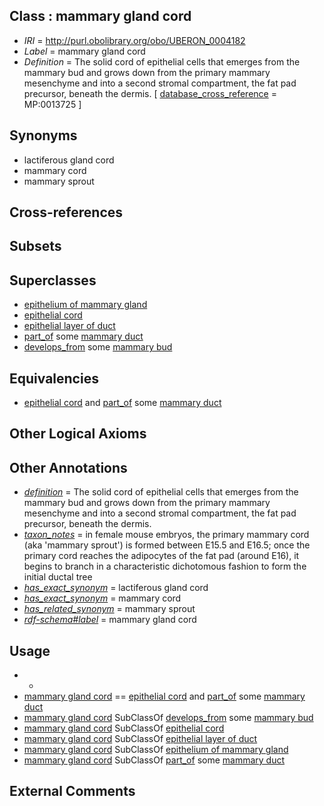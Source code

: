 
## Class : mammary gland cord

 * *IRI* = http://purl.obolibrary.org/obo/UBERON_0004182
 * *Label* = mammary gland cord
 * *Definition* = The  solid cord of epithelial cells that emerges from the mammary bud and grows down from the primary mammary mesenchyme and into a second stromal compartment, the fat pad precursor, beneath the dermis. [ [database_cross_reference](../../ef/oboInOwl#hasDbXref.md) = MP:0013725 ]

## Synonyms

 * lactiferous gland cord
 * mammary cord
 * mammary sprout

## Cross-references


## Subsets


## Superclasses

 * [epithelium of mammary gland](../../UBERON/44/UBERON_0003244.md)
 * [epithelial cord](../../UBERON/54/UBERON_0005154.md)
 * [epithelial layer of duct](../../UBERON/69/UBERON_0034969.md)
 * [part_of](../../BFO/50/BFO_0000050.md) some [mammary duct](../../UBERON/65/UBERON_0001765.md)
 * [develops_from](../../RO/02/RO_0002202.md) some [mammary bud](../../UBERON/33/UBERON_0005333.md)

## Equivalencies

 * [epithelial cord](../../UBERON/54/UBERON_0005154.md) and [part_of](../../BFO/50/BFO_0000050.md) some [mammary duct](../../UBERON/65/UBERON_0001765.md)

## Other Logical Axioms


## Other Annotations

 * *[definition](../../IAO/15/IAO_0000115.md)* = The  solid cord of epithelial cells that emerges from the mammary bud and grows down from the primary mammary mesenchyme and into a second stromal compartment, the fat pad precursor, beneath the dermis.
 * *[taxon_notes](../../UBPROP/08/UBPROP_0000008.md)* = in female mouse embryos, the primary mammary cord (aka 'mammary sprout') is formed between E15.5 and E16.5; once the primary cord reaches the adipocytes of the fat pad (around E16), it begins to branch in a characteristic dichotomous fashion to form the initial ductal tree
 * *[has_exact_synonym](../../ym/oboInOwl#hasExactSynonym.md)* = lactiferous gland cord
 * *[has_exact_synonym](../../ym/oboInOwl#hasExactSynonym.md)* = mammary cord
 * *[has_related_synonym](../../ym/oboInOwl#hasRelatedSynonym.md)* = mammary sprout
 * *[rdf-schema#label](../../el/rdf-schema#label.md)* = mammary gland cord

## Usage

 * -
 * [mammary gland cord](../../UBERON/82/UBERON_0004182.md) == [epithelial cord](../../UBERON/54/UBERON_0005154.md) and [part_of](../../BFO/50/BFO_0000050.md) some [mammary duct](../../UBERON/65/UBERON_0001765.md)
 * [mammary gland cord](../../UBERON/82/UBERON_0004182.md) SubClassOf [develops_from](../../RO/02/RO_0002202.md) some [mammary bud](../../UBERON/33/UBERON_0005333.md)
 * [mammary gland cord](../../UBERON/82/UBERON_0004182.md) SubClassOf [epithelial cord](../../UBERON/54/UBERON_0005154.md)
 * [mammary gland cord](../../UBERON/82/UBERON_0004182.md) SubClassOf [epithelial layer of duct](../../UBERON/69/UBERON_0034969.md)
 * [mammary gland cord](../../UBERON/82/UBERON_0004182.md) SubClassOf [epithelium of mammary gland](../../UBERON/44/UBERON_0003244.md)
 * [mammary gland cord](../../UBERON/82/UBERON_0004182.md) SubClassOf [part_of](../../BFO/50/BFO_0000050.md) some [mammary duct](../../UBERON/65/UBERON_0001765.md)

## External Comments

